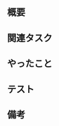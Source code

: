 ## 概要
<!-- PRの背景・目的・概要 -->


## 関連タスク
<!-- 関連するIssueのリンクを貼る。Issueの場合は、「#<IssueNumber>」でリンクできる -->


## やったこと
<!-- このPRで何をしたのか？ -->

## テスト
<!-- テスト方法や結果 -->


## 備考
<!-- レビュワーへの伝達事項や残しておきたい情報 -->
